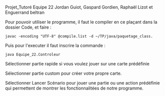 Projet_Tutoré
Equipe 22
Jordan Guiot, Gaspard Gordien, Raphaël Lizot et Enguerrand beltran

Pour pouvoir utiliser le programme,
il faut le compiler en ce plaçant dans la dossier Code,
et faire :
```
javac -encoding "UTF-8" @compile.list -d ~/TP/java/paquetage_class.
```
Puis pour l'executer il faut inscrire la commande :
```
java Equipe_22.Controleur
```

Sélectionner partie rapide si vous voulez jouer sur une carte prédéfinie

Sélectionner partie custom pour créer votre propre carte.

Sélectionner Lancer Scénario pour jouer une partie ou une action prédéfinie 
qui permettent de montrer les fonctionnalitées de notre programme.
